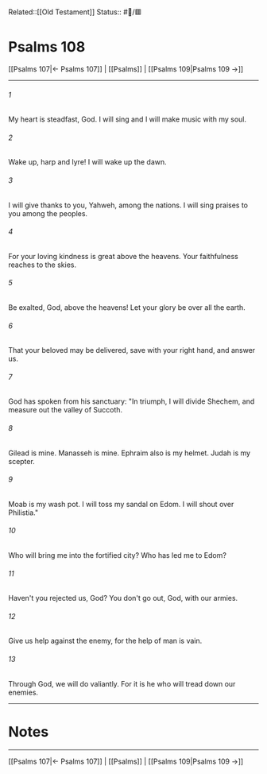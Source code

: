 Related::[[Old Testament]]
Status:: #📖/🟥
# Psalms 108

[[Psalms 107|← Psalms 107]] | [[Psalms]] | [[Psalms 109|Psalms 109 →]]
***



###### 1 
My heart is steadfast, God. I will sing and I will make music with my soul. 

###### 2 
Wake up, harp and lyre! I will wake up the dawn. 

###### 3 
I will give thanks to you, Yahweh, among the nations. I will sing praises to you among the peoples. 

###### 4 
For your loving kindness is great above the heavens. Your faithfulness reaches to the skies. 

###### 5 
Be exalted, God, above the heavens! Let your glory be over all the earth. 

###### 6 
That your beloved may be delivered, save with your right hand, and answer us. 

###### 7 
God has spoken from his sanctuary: "In triumph, I will divide Shechem, and measure out the valley of Succoth. 

###### 8 
Gilead is mine. Manasseh is mine. Ephraim also is my helmet. Judah is my scepter. 

###### 9 
Moab is my wash pot. I will toss my sandal on Edom. I will shout over Philistia." 

###### 10 
Who will bring me into the fortified city? Who has led me to Edom? 

###### 11 
Haven't you rejected us, God? You don't go out, God, with our armies. 

###### 12 
Give us help against the enemy, for the help of man is vain. 

###### 13 
Through God, we will do valiantly. For it is he who will tread down our enemies.

---
# Notes


***
[[Psalms 107|← Psalms 107]] | [[Psalms]] | [[Psalms 109|Psalms 109 →]]
